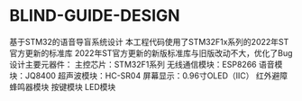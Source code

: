 # BLIND-GUIDE-DESIGN
基于STM32的语音导盲系统设计
本工程代码使用了STM32F1x系列的2022年ST官方更新的标准库
2022年ST官方更新的新版标准库与旧版改动不大，优化了Bug
设计主要元器件：
主控芯片：STM32F1系列
无线通信模块：ESP8266
语音模块：JQ8400
超声波模块：HC-SR04
屏幕显示：0.96寸OLED（IIC）
红外避障
蜂鸣器模块
按键模块
LED模块
